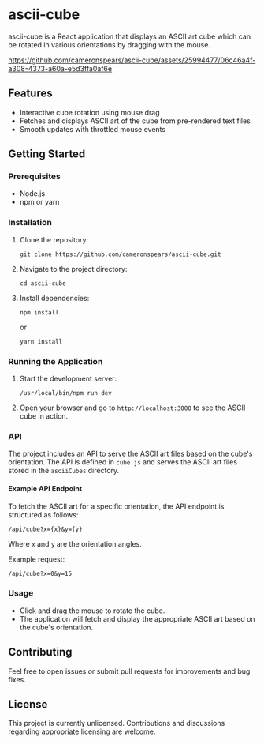 # ascii-cube

ascii-cube is a React application that displays an ASCII art cube which can be rotated in various orientations by dragging with the mouse.



https://github.com/cameronspears/ascii-cube/assets/25994477/06c46a4f-a308-4373-a60a-e5d3ffa0af6e



## Features

- Interactive cube rotation using mouse drag
- Fetches and displays ASCII art of the cube from pre-rendered text files
- Smooth updates with throttled mouse events

## Getting Started

### Prerequisites

- Node.js
- npm or yarn

### Installation

1. Clone the repository:

   ```
   git clone https://github.com/cameronspears/ascii-cube.git
   ```

2. Navigate to the project directory:

   ```
   cd ascii-cube
   ```

3. Install dependencies:

   ```
   npm install
   ```

   or

   ```
   yarn install
   ```

### Running the Application

1. Start the development server:

   ```
   /usr/local/bin/npm run dev
   ```

2. Open your browser and go to `http://localhost:3000` to see the ASCII cube in action.

### API

The project includes an API to serve the ASCII art files based on the cube's orientation. The API is defined in `cube.js` and serves the ASCII art files stored in the `asciiCubes` directory.

#### Example API Endpoint

To fetch the ASCII art for a specific orientation, the API endpoint is structured as follows:

```
/api/cube?x={x}&y={y}
```

Where `x` and `y` are the orientation angles.

Example request:

```
/api/cube?x=0&y=15
```

### Usage

- Click and drag the mouse to rotate the cube.
- The application will fetch and display the appropriate ASCII art based on the cube's orientation.

## Contributing

Feel free to open issues or submit pull requests for improvements and bug fixes.

## License

This project is currently unlicensed. Contributions and discussions regarding appropriate licensing are welcome.
